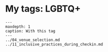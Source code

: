 # My tags: LGBTQ+

```{toctree}
---
maxdepth: 1
caption: With this tag
---
../04_venue_selection.md
../11_inclusive_practices_during_checkin.md
```
